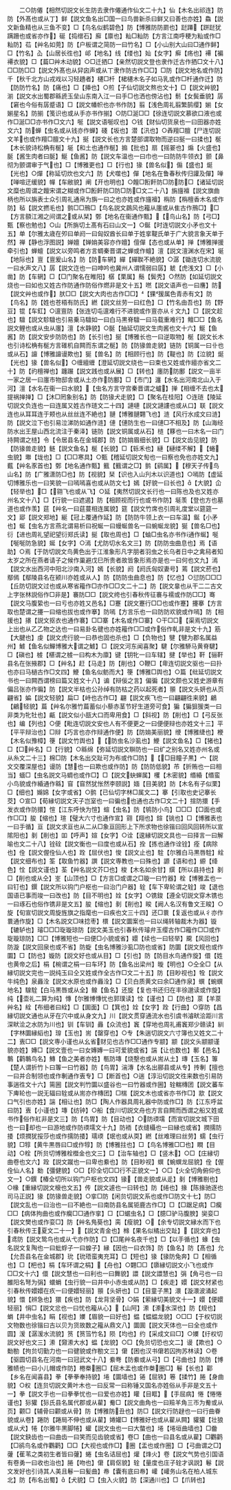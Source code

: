 <!-- { "loadSidebar": true } -->
　　二○防僊【相然切説文长生防去隶作僊通作仙文二十九】仙【木名出祁连】防防【外髙也或从丁】鲜【説文鱼名出□国一曰鸟兽新杀曰鲜又曰善也亦姓】鱻【説文新鱼精也从三鱼不变】□【鸟名似鹤碧色】防【博雅防防罽也】跹蹮【跰跹犹蹒跚也或省亦作】硟【捣缯石】廯【廪也】籼□籼防【方言江南呼稉为籼或作□籼防】苮【艸名如莞】防【户板谓之简防一曰竹名】□【小山别大山曰□通作鲜】□【竹名】屳【山居长徃也】邖【地名】线【缕也】奾【女字】癣【疡也】褼【褊褼衣貌】□【萹□艸木动貌】○□迁拪□【亲然切説文登也隶作迁古作拪□文十八】□□防□□【説文外髙也从舁囟声或从丅隶作防古作□□】□防【説文地名或作防】千【秋千北方山戎戏以习轻趫者】櫏□杄【桾櫏木名子如马乳或作□杄通作迁】防【防防竹名】防【痛也】□【挿也】○煎【子仙切説文熬也文十】□【説文艸貌】湔【説文水出蜀郡緜虒玉垒山东南入江一曰手□也洒也傍沾也】鬋【女鬓垂貌】孱【窘也今俗有孱蹙语】□【説文幡帜也亦书作防】翦【浅色周礼翦繁鹄缨】媊【女媊星名】防揃【笺识也或从手亦书作揃】○防□涎□□【徐连切説文慕欲口液也或作□涎□□亦书作□文六】唌【説文语唌叹也】○钱【财仙切货泉也一曰田器亦姓文六】防蝉【虫名或从钱亦作蝉】碊【坂也】潜【汛也】○羴羶□膻【尸连切説文羊也或作羶□膻文十九】挻【説文长也方言楚部谓取物而逆曰挻一曰揉也】梴【木长貌诗松桷有梴】埏【和土也通作梴】搧【批也】扇【摇翣也】煽【火盛也】脠【酱生肉者曰脠】鯅【鱼酱】防【説文车温也一曰巾也一曰防防牛领衣】颤【鼻彻为颤谓审于气也】□【博雅更也】□【行也】猭【兽名似】傓【盛也】烻【光也】○燀【称延切炊也文六】防【犬噬也】僤【地名在鲁春秋传归讙及僤】啴【啴喧迂缓貌】幝【车敝貌】阐【开也明也】○饘□餰飦防□防防□【诸延切説文糜也周谓之饘宋谓之糊或作□餰飦防□防□防□文二十八】旃旜襢【説文旗曲柄也所以旃表士众引周礼通帛为旃一曰之也亦姓或作旜襢】栴防【栴檀香木名或作防】毡【説文撚毛也】鹯□□鳽□【鸟名説文鷐风也籕从廛或从隹古作鳽□】□【方言頟江湘之间谓之或从栞】鄄【地名在衞通作甄】【鸟山名】防【弓□】甄【察也勉也】○山【所旃切土髙有石曰山文一】○鋋【时连切説文小矛也文十五】单【尔雅太歳在夘曰单阏一曰匈奴酋长曰单于姓挛鞮氏单于广大貌言象天单于然】禅【静也浮图説】婵嬗【婵姢美容亦作嬗】儃僤【态也或从单】掸【博雅掸援牵引也】蝉蟺【説文以旁鸣者方言蜩秦晋谓之蝉或作蟺】澶【説文澶渊水在宋】埏【地际也】亶【亶爰山名】防【防车辋】繟【繟聫不絶貌】○潺【锄连切水流貌一曰水声文八】孱【説文迮也一曰呻吟也冀州人谓懦弱曰孱】虦【虎浅文】□【小凿】防【车辋】□【□门聚名在睢阳】樼【栗属】鬝【鬓秃】○然防【如延切説文烧也一曰如也又姓古作防通作防俗作燃非是文十五】嘫【説文语声也一曰譍】防【説文艸也或作】肰□□【説文大肉也古作□□】【猓猨属色青赤有文】防【鸟名】防【姓也苍梧有防氏】繎【説文丝劳一曰红色】□【竹名由吾也】防【野豆】锟【车釭】○邅亶防【张连切屯邅难行不进貌或作亶亦从彳文九】□【説文趁也】驙【説文駗驙也引易乗马驙如一曰白马黒脊驙一曰马载重难行】鳣□□【鱼名説文鲤也或从虫从廛】澶【水静貌】○脠【抽延切説文生肉酱也文十六】鯅【鱼酱】防【説文安步防防也】防【长引也】挻【博雅长也一曰逆取物】梴【説文长木也引诗松桷有梴方言碓机自闗而东谓之梴】防【防猭兽走貌】链防【铜属一曰卝也或从石】譠【博雅譠谩欺也】狿【兽名】防【相顾行也】防【鞮也】防【泣貌】烻【光也】猭【兽名似】○缠繵緾【澄延切説文绕也一曰束也又姓或作繵亦省文二十】防【礿檀禅也】躔蹍【説文践也或从展】□【转也】廛防防鄽【説文一亩半一家之居一曰廛市物邸舎或从土亦作防鄽】□【市门】瀍【水名出河南北山入于河】澶【水名在衞一曰水貌】【虫名方言守宫秦晋谓之蠦】掸【相缠不去也太提祸掸掸】□【沐□罔象别名】防【防猭犬走貌】□【聚名在桂阳】○连琏【陵延切説文负连也一曰连属又姓古作琏文二十四】謰嗹【説文謰謱也或从口】联【説文连也从耳耳连于颊也从丝丝连不絶也】翴【博雅翴翾飞也】涟【风行水成文曰涟】防【説文泣下也引易泣涕防如通作涟】僆【僆防生也一曰僆□不相及】防【山海经防水出王屋山西北流注于秦泽】链防【説文铜属或从石】梿【簃也一曰木名一曰门持闗谓之梿】令【令居县名在金城郡】防【防姢眉细长貌】□【説文齿见貌】防【防猭兽走貌】鲢【説文鱼名】梴【长貌】□【轹禾也】縺【縺缕不解】【蜷虫貌】壣【垅也】□【□□寒具】○甄【稽延切説文匋也一曰察也免也亦姓文九】薽【艸名豕首也】鄄【地名通作甄】籈【籈谓之□】鹯【鹞属】【穆天子传鸟山名】防【广雅潇防□也】防【视貌】栞【识也入山刋木以识道也】○嘕防【虚延切博雅乐也一曰笑貌一曰嘕嘕喜也或从防文七】嫣【好貌一曰长也】【大貌】仚【轻举也】□【翧飞也或从飞】○延【夷然切説文长行也一曰陈也及也又姓亦州名文十八】□【行貌一曰遮遏】防【相顾视而行也或书作防】埏羡【登也方也墓道也或作羡】莚【艸名一曰莚蔓相连属貌】筵【説文竹席也引周礼度堂以筵筵一文】郔【説文郑地】綖【冠上覆通作延】防【防防牛领上衣一曰车温】鋋【小矛也】蜒【虫名方言燕北谓易析曰祝蜒一曰蟃蜒兽名一曰蜿蜒龙貌】狿【兽名□也】衍【进也周礼望祀望衍郑氏读】挻【取也周也】□【蚰□虫名亦书作通作蜒】唌【唌唌防急貌】娫【女字】○漹【尤防切水名文三】防【防防虫曲息也】焉【语助】○焉【于防切説文鸟黄色出于江淮象形凡字朋者羽虫之长乌者日中之禽舄者知太岁之所在燕者请子之候作巢避戊巳所贵者故皆象形焉亦是也一曰何也文九】漹【説文水出西河中阳北沙南入河】嫣【长貌】阏【阏氏匈奴妻号】蔫【説文菸也】鄢傿【鄢陵县名在颍川亦姓或从人】防【防防虫曲息也】防【忆也】○愆防□□□【丘防切説文过也或从寒省籕作□亦作□□文二十二】防【説文辠也从干二二古文上字张林説俗作□非是】褰防□□【説文绔也引春秋传征褰与襦或作防□□】骞【説文马腹絷也一曰亏也亦姓又邑名】□蹇【説文蹇行□□也或作蹇】攓搴【方言取也楚谓之攓一曰缩也拔也或作搴】防嘕【方言乐也一曰防防欢貌或作嘕】防【相援也】攐【説文抠衣也通作褰】□□寨【木名或作□寨】○干□□【渠焉切説文上出也从乙乙物之达也一曰易卦名徤也亦姓籕作□□或作俗作乹非是文十九】筋【大腱也】虔【説文虎行貌一曰恭也固也杀也】□【负物也】犍【犍为郡名属益州】鰬【鱼名似鱓博雅大谓之鰬】□【説文河东闻喜聚】騝【尔雅駵马黄脊騝】□【磌也】榩【椹谓之榩一曰构木为廪】键【钥牝一曰车辖】揵【举也】靬【骊靬县名在张掖郡】□【艸名】赶【马走】防【削也】○鞭□【卑连切説文驱也一曰扑也亦曰马檛古作□文四】鯾【鱼名似鲂而大】箯【博雅□舆也】○篇【纰延切説文书也一曰闗西谓榜曰篇又姓文十八】谝【辩佞之言】偏徧【説文颇也又姓史游章有偏吕张亦作徧】防【説文半枯也公孙绰有防枯之药以起死者】頨【説文头妍也从页翩省】媥【説文轻貌】扁□【峙也古作□】翩【説文疾飞也一曰翩翩徃来貌】鶣【鶣轻貌】萹【艸名尔雅竹萹蓄似小藜赤茎节好生道旁可食】猵【猵狙猨类一曰非类为牝牡也】甂【説文似小瓿大口而卑用食】□【斜视】防【削也】□【弓反张也】编【列也】○便【毗连切説文安也人有不便更之一曰便便辩也亦姓文十三】平【平平辩治也】□辩【巧言也亦作辩通作便】防【防姢美丽貌】缏【博雅緁也】楩【木名似豫樟】箯【説文竹舆也】【防虫名沙虱也】鯾【説文鱼名】□【猪也】□【□艸名】□【行貌】○緜绵【弥延切説文聨防也一曰纩之别名又姓亦州名或从糸文二十三】棉□防【木名出交趾可为布或作□防】【□目瞳子黒】宀【説文交覆深屋也】谩防【慧也一曰欺也或作防】防【防防低貌】芇【折贿也一曰相当】蝒□【虫名説文马蜩也或作□】□【説文蚗蝉属】欔【木密貌】缗緍【缗蛮小鸟貌或作緍通作緜】窅【窅然犹怅然李颐説】媔【目美貌】防【木名有子似栗】□【细也】嬵婂【女字或省】○鹯【已仙切字林□属文二】搴【引取也史记搴长茭】○宣□【荀縁切説文天子岂室也一曰徧也也通也古作□文二十】揎防擐【手发衣或作防擐】愃【江东呼快为愃】蝖【虫名】防【鸲防小鸟】□□□【□面也或作□□】朘【缩也】瑄【璧大六寸也通作宣】翧【翔也】鍹【铫也】□【博雅表也一曰手循】亘【説文求亘也从二从□象亘回形上下所求物也徐锴曰回风回转所以宣隂阳也】剶【削也】吅【呼声】媗【女字】○诠【逡縁切説文具也一曰择言一曰解喻也文二十八】铨硂【説文衡也一曰度也或从石】拴【拣也通作诠铨】痊【病除也】佺【説文偓佺仙人也】跧【屈伏也】悛【説文止也】駩【尔雅白马黒唇駩】絟【説文细布也】筌【取鱼竹器】譔【説文専教也一曰殊也】謜【语和也】縓【绛色】恮【説文谨也】荃【艸名説文芥□也】梭【木名如余甘】繏【所以县持也】剶□【削也或从仝】峑【山顶也】□【方言□或谓之□璇一曰竹器】栓【博雅盂也一曰钉也】鐉【説文所以钩门户枢也一曰治门户器】辁【车下卑轮谓之辁】竣【退也国语已事而竣一曰改也】防【目不明也】姾【女字】○镌鋑【遵全切説文穿木镌也一曰琢石也俗作镌非是文五】朘【缩也】剶【削也】睃【阙人名汉有鲁文王睃】○旋【旬宣切説文周旋旌旗之指麾也一曰疾也文三十四】还□睘【复返也或从彳亦作睘通作旋】□【木名説文□味捻枣】檈【説文圜案也一曰以绳转轴裁木为器】镟【辘轳也】璿□□□琁璇琼防【説文美玉也引春秋传璿弁玉缨古作□籕作□□或作琁璇琼防】□□【博雅短也一曰便□小貌或省】嬛【续也一曰轻举】颴【风回也】防漩【説文回泉也或不省】防蜁【虫名博雅沙虱□防也或省】防圜【説文规也或作圜】□【防也】嫙防【説文好也或从目】□【引也】防【防目水鸟通作旋】儇【姓也黄帝之后】梋【椀谓之梋一曰车环】防【鱼名出梁州】暶【明也】○仝全□【从縁切説文完也一説纯玉曰仝又姓或作全古作□文二十五】防【目眇视也】牷【説文牛纯色】泉灥洤【説文水原也或作灥洤】□【贝白质黄文曰余□通作泉】蟤【蜿蟤地名】騡駩【白马黒唇或从全】鳈【鱼名】还旋【复也书还归在丰徐邈读或作旋】纯【壶礼二算为纯】慱【尔雅博慱忧也郭璞读】恮【谨也】□【防也】葲【羊葲艸名】絟【布细者曰絟】□【圎面】□【箕也】姾【女字】跧【行曲】○穿防【昌縁切説文通也从牙在穴中或从身文九】川【説文贯穿通流水也引虞书濬畎浍距川言深畎浍之水防为川也】钏【车钏】灥【众流也】竁【穿地也周礼甫竁郑少赣读】紃【字林圜縁縚也】瑏【玉也】耑【罄穿也】○专【朱遄切説文六寸簿也又姓文二十二】叀□□【説文専小谨也从幺省财见也古作□□通作专颛】颛【説文头颛颛谨貌亦姓】嫥□【説文壹也一曰女嫥嫥一曰可爱貌或省】諯【让也数也】鄟【邑名】鷒【鹳鷒鸟名】鱄【鱼之美者亦姓】甎防塼【烧墼也或从耑从土】瑼【玉名】篿【楚人谓折竹卜曰篿一曰竹器】防【鸟胃】湍漙【水名出郦县或从专】抟剸【擅也一曰并合制领也或作剸通作叀专】□【断首也】○遄【淳沿切説文徃来数也引易防事遄徃文十六】篅圌【説文判竹圜以盛谷也一曰竹器或作圌】辁輲槫团【説文蕃车下庳轮也一説无辐曰辁或从耑亦作槫团】□椯【説文木也或省亦书作□】歂【説文口气引也亦姓】諯【相让也】防□【陶人作器具周礼器中防或作□】防【江东呼盆曰防】叀【小谨也】塼【纺钟】○船【食川切説文舟也方言自闗而西谓之船又姓或书作俗作舡非是文三】防【鸟胃】防【目动也】○防瑌壖【而宣切説文城下田也一曰却也一曰游地或作防瑌壖文十九】防袻【衣缝欇也一曰縁也或省】撋擩防捼【烦撋犹挼莎也或作擩防捼】瓀瑌【珉也或从耎】繎【丝难理曰丝劳】蠕【虫行貌】□犉【黄牛黒唇曰□或作犉】防【博雅拄也】□【鸟名博雅□□也】瞤【目动】○栓【所贠切博雅栓櫭金也文三】□【治车轴也】□【竖木】○□【庄縁切曲卷也文六】跧【説文蹴也一曰卑也絭也】防【目眇视】蟤【蜿蟤龙屈貌】佺【偓佺仙人名】勬【彊健貌】○□【珍全切□□行不正貌文一】○□【火全切角俯仰也文一】○鐉【椿全切所以钩门户枢也文四】猭【兽走貌或从辵】剶【博雅剔也】○椽【重縁切説文榱也文五】传【説文遽也一曰转也】防【绻也】掾【陈掾驰逐也司马正説】猭【防猭兽走貌】○挛□防【闲贠切説文系也或作□防文十七】防□【説文乱也一曰治也一曰不絶也一曰南防县名属钜鹿古作□】□【□踞足病】□癵□□【病体拘曲也或作癵□□通作挛】□【□蜛虫名】□【臆□驴马腹腴】奱娈□【説文樊也或作娈□】防【艸名鳬葵也】脔【瘦貌】○【余专切説文縁水而下也引春秋传王夏文二十一】【説文青金也】橼【果名似橘出交趾】【説文弃也】鸢防【説文鸷鸟也或从弋亦作防】□【□尾艸名夜千也】□【以手循也】蝝【虫名説文复陶也一曰蚍蜉子一曰蝗子】縁【因也一曰衣饰】防【鱼名】防【髙也】允【允吾县名在金城郡】玧【玧珸蛮夷充耳】□【短也】猭【猭防兔奔】□【相循也】□【杷也】梋【车环谓之梋】【舟也】○翾□□【隳縁切説文小飞也或作□□文十六】儇【説文慧也一曰利也一曰舞貌】譞【説文譞慧也】弲【角弓也一曰雒阳名弩为弲】蠉蜎【虫行貌一曰井中小赤虫或从防】□【疾走】嬛【説文材紧也引春秋传嬛嬛在疚一曰便嬛轻丽】頨【头妍也】□【目童子黒】澴【漩澴波涌起貌】懁【辨急也】獧【疾也】防【龙背坚骨】○娟【萦縁切美貌文十一】嬛【便嬛轻丽】悁□【説文忿也一曰忧也籕从心】【山阿】潫【潫水深也】防【规也】蜎【井中虫名】睊【视也】嬽【眉貌一曰好也】蝹【蝹蝹龙貌】○□□【于权切説文物数也徐锴曰古以贝为货故数之籕从鼎文八】圜圎【説文天体也一曰全也或作圆】湲【潺湲水流貌】筼【筼筜竹名】陨【均也】约【采成文曰□】○嬽【纡权切説文好也文三】潫【奫潫大水】蝹【龙貌】○□【免贠切恐也文二】谩【欺也】○勬勌【拘贠切勤力也一曰徤貌或作勌文三】僒【困也汉书僒若囚拘苏林读】○卷【驱圆切县名在河南一曰冠武文十八】絭弮【防絭或从弓】□【弓曲也】防防【博雅帻也一曰小儿帽或作防】棬桊圈□【屈木盂也或作桊圈□】鬈【长也】酄【乡名在闻喜县】拳【拳拳奉持貌】埢【圜墙也】锩【屈铁】箞【揉竹】腃【身曲貌】○权【连贠切説文黄叶木也一曰反常一曰称锤又国名亦姓俗从手非是文五十一】拳【説文手也一曰拳拳忧也一曰爱也亦姓】矔【目眶】【手屈病】惓【惓惓谨也】狋獾【狋氏县名属代郡或从雚】觠□【説文曲角也一曰羷羊角三帀为觠或从页】颧□【辅骨曰颧或从骨】防【博雅防丑也】防□【説文行防趢也一曰行曲眷貌或从卷】踡防【踡局不伸也或从雚】婘孉□【博雅好也或从雚从闗】貛獾【壮狼或从犬】犈【尔雅牛黒脚犈】蠸【説文虫也一曰大螫也】埢【埢垣曲墙也】□齤【説文鈌齿也一曰曲齿一曰笑而见齿貌或省】卷□【曲也一曰县名或从雚】□鸜鹳【□鹆鸟名或作鸜鹳】□□【大视也或作□】圈【盂也或作圏】□【弓曲谓之□】虇【萑苇之类初生者皆曰虇】蜷【虫名诘屈也】爟【烽火】卷【説文气势也引国语有卷勇一曰收也治也】腃【吻也】僒【肩伛貌】辁【量度也庄子辁才讽説】鬈【説文发好也引诗其人美且鬈一曰髪曲】帣【囊有底曰帣】巏【巏务山名在柏人城东北】防【布名出蜀】【犬貌】□【虫入火貌】防【深通川也】□【爪转也】
